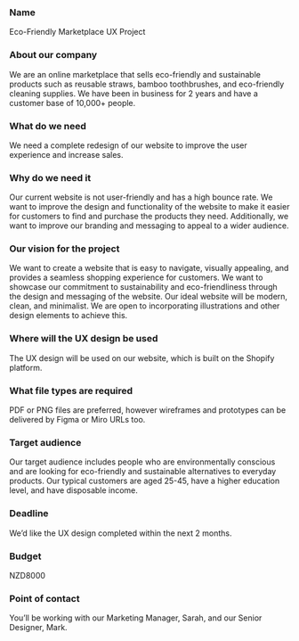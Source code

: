 ### Name
Eco-Friendly Marketplace UX Project

### About our company
We are an online marketplace that sells eco-friendly and sustainable products such as reusable straws, bamboo toothbrushes, and eco-friendly cleaning supplies. We have been in business for 2 years and have a customer base of 10,000+ people.

### What do we need
We need a complete redesign of our website to improve the user experience and increase sales.

### Why do we need it
Our current website is not user-friendly and has a high bounce rate. We want to improve the design and functionality of the website to make it easier for customers to find and purchase the products they need. Additionally, we want to improve our branding and messaging to appeal to a wider audience.

### Our vision for the project
We want to create a website that is easy to navigate, visually appealing, and provides a seamless shopping experience for customers. We want to showcase our commitment to sustainability and eco-friendliness through the design and messaging of the website. Our ideal website will be modern, clean, and minimalist. We are open to incorporating illustrations and other design elements to achieve this.

### Where will the UX design be used
The UX design will be used on our website, which is built on the Shopify platform.

### What file types are required
PDF or PNG files are preferred, however wireframes and prototypes can be delivered by Figma or Miro URLs too.

### Target audience
Our target audience includes people who are environmentally conscious and are looking for eco-friendly and sustainable alternatives to everyday products. Our typical customers are aged 25-45, have a higher education level, and have disposable income.

### Deadline
We’d like the UX design completed within the next 2 months.

### Budget
NZD8000

### Point of contact
You’ll be working with our Marketing Manager, Sarah, and our Senior Designer, Mark.
